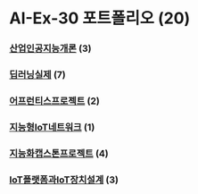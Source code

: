 # AI-Ex-30 포트폴리오 (20)
### [산업인공지능개론](https://github.com/acebang76/Introduction-to-Industrial-AI) (3)

### [딥러닝실제](https://github.com/acebang76/Deep-learning-practice) (7)

### [어프런티스프로젝트](https://github.com/acebang76/apprentice_project) (2)

### [지능형IoT네트워크](https://github.com/acebang76/intelligent-IoT-network) (1)

### [지능화캡스톤프로젝트](https://github.com/acebang76/capstone_project) (4)

### [IoT플랫폼과IoT장치설계](https://github.com/acebang76/IoT-platform-and-IoT-device-design) (3)
